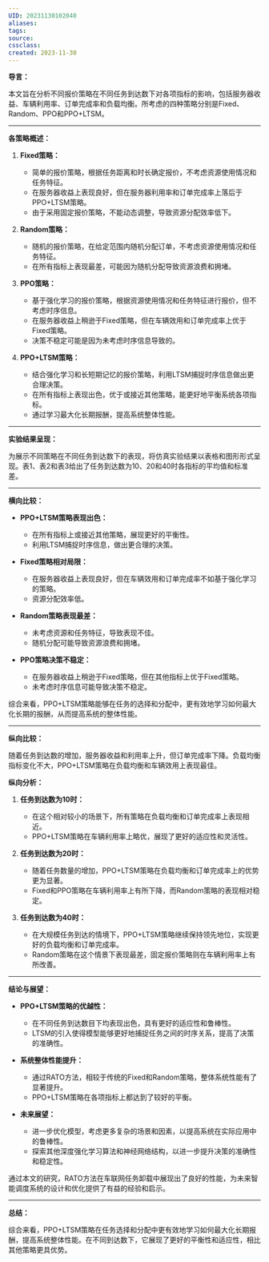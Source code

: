 ```yaml
---
UID: 20231130102040 
aliases: 
tags: 
source: 
cssclass: 
created: 2023-11-30
---
```


**导言：**

本文旨在分析不同报价策略在不同任务到达数下对各项指标的影响，包括服务器收益、车辆利用率、订单完成率和负载均衡。所考虑的四种策略分别是Fixed、Random、PPO和PPO+LTSM。

---

**各策略概述：**

1. **Fixed策略：**
   - 简单的报价策略，根据任务距离和时长确定报价，不考虑资源使用情况和任务特征。
   - 在服务器收益上表现良好，但在服务器利用率和订单完成率上落后于PPO+LTSM策略。
   - 由于采用固定报价策略，不能动态调整，导致资源分配效率低下。

2. **Random策略：**
   - 随机的报价策略，在给定范围内随机分配订单，不考虑资源使用情况和任务特征。
   - 在所有指标上表现最差，可能因为随机分配导致资源浪费和拥堵。

3. **PPO策略：**
   - 基于强化学习的报价策略，根据资源使用情况和任务特征进行报价，但不考虑时序信息。
   - 在服务器收益上稍逊于Fixed策略，但在车辆效用和订单完成率上优于Fixed策略。
   - 决策不稳定可能是因为未考虑时序信息导致的。

4. **PPO+LTSM策略：**
   - 结合强化学习和长短期记忆的报价策略，利用LTSM捕捉时序信息做出更合理决策。
   - 在所有指标上表现出色，优于或接近其他策略，能更好地平衡系统各项指标。
   - 通过学习最大化长期报酬，提高系统整体性能。

---

**实验结果呈现：**

为展示不同策略在不同任务到达数下的表现，将仿真实验结果以表格和图形形式呈现。表1、表2和表3给出了任务到达数为10、20和40时各指标的平均值和标准差。

---

**横向比较：**

- **PPO+LTSM策略表现出色：**
  - 在所有指标上或接近其他策略，展现更好的平衡性。
  - 利用LTSM捕捉时序信息，做出更合理的决策。

- **Fixed策略相对局限：**
  - 在服务器收益上表现良好，但在车辆效用和订单完成率不如基于强化学习的策略。
  - 资源分配效率低。

- **Random策略表现最差：**
  - 未考虑资源和任务特征，导致表现不佳。
  - 随机分配可能导致资源浪费和拥堵。

- **PPO策略决策不稳定：**
  - 在服务器收益上稍逊于Fixed策略，但在其他指标上优于Fixed策略。
  - 未考虑时序信息可能导致决策不稳定。

综合来看，PPO+LTSM策略能够在任务的选择和分配中，更有效地学习如何最大化长期的报酬，从而提高系统的整体性能。

---

**纵向比较：**

随着任务到达数的增加，服务器收益和利用率上升，但订单完成率下降。负载均衡指标变化不大，PPO+LTSM策略在负载均衡和车辆效用上表现最佳。

**纵向分析：**

1. **任务到达数为10时：**
   - 在这个相对较小的场景下，所有策略在负载均衡和订单完成率上表现相近。
   - PPO+LTSM策略在车辆利用率上略优，展现了更好的适应性和灵活性。

2. **任务到达数为20时：**
   - 随着任务数量的增加，PPO+LTSM策略在负载均衡和订单完成率上的优势更为显著。
   - Fixed和PPO策略在车辆利用率上有所下降，而Random策略的表现相对稳定。

3. **任务到达数为40时：**
   - 在大规模任务到达的情境下，PPO+LTSM策略继续保持领先地位，实现更好的负载均衡和订单完成率。
   - Random策略在这个情景下表现最差，固定报价策略则在车辆利用率上有所改善。

---

**结论与展望：**

- **PPO+LTSM策略的优越性：**
  - 在不同任务到达数目下均表现出色，具有更好的适应性和鲁棒性。
  - LTSM的引入使得模型能够更好地捕捉任务之间的时序关系，提高了决策的准确性。

- **系统整体性能提升：**
  - 通过RATO方法，相较于传统的Fixed和Random策略，整体系统性能有了显著提升。
  - PPO+LTSM策略在各项指标上都达到了较好的平衡。

- **未来展望：**
  - 进一步优化模型，考虑更多复杂的场景和因素，以提高系统在实际应用中的鲁棒性。
  - 探索其他深度强化学习算法和神经网络结构，以进一步提升决策的准确性和稳定性。

通过本文的研究，RATO方法在车联网任务卸载中展现出了良好的性能，为未来智能调度系统的设计和优化提供了有益的经验和启示。

---

**总结：**

综合来看，PPO+LTSM策略在任务选择和分配中更有效地学习如何最大化长期报酬，提高系统整体性能。在不同到达数下，它展现了更好的平衡性和适应性，相比其他策略更具优势。



